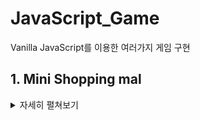 # JavaScript_Game
Vanilla JavaScript를 이용한 여러가지 게임 구현


## 1. Mini Shopping mal 

<details>
    <summary>자세히 펼쳐보기</summary>
  
## Stack
-HTML, CSS, Vanilla JS

## 기간
-2020.8.19 ~ 2020.8.24

## 주요 기능

### 1. 동적으로 데이터 JSON 받아서 출력 (fetch 를 사용해 받아온 후 innerHTML (map, join)을 사용해 화면에 출력.) )
![image](https://user-images.githubusercontent.com/36908476/90984093-e6a69080-e5ad-11ea-8529-3df41e3e88bb.png)

### 2. filter로 원하는 data만 출력 (클릭시 type, color별로 출력) 
![image](https://user-images.githubusercontent.com/36908476/90984177-57e64380-e5ae-11ea-98f4-835f4519cb2f.png)
![image](https://user-images.githubusercontent.com/36908476/90984182-5c126100-e5ae-11ea-9e31-518915a89833.png)
  
</details>
